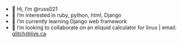 - 👋 Hi, I’m @russ021
- 👀 I’m interested in ruby, python, html, Django
- 🌱 I’m currently learning Django web framework
- 💞️ I’m looking to collaborate on an eliquid calculator for linux
    | email: glitch@live.ca
<!---
russ021/russ021 is a ✨ special ✨ repository because its `README.md` (this file) appears on your GitHub profile.
You can click the Preview link to take a look at your changes.
--->
